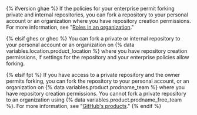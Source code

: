 {% ifversion ghae %}
If the policies for your enterprise permit forking private and internal repositories, you can fork a repository to your personal account or an organization where you have repository creation permissions. For more information, see "[Roles in an organization](/organizations/managing-peoples-access-to-your-organization-with-roles/roles-in-an-organization)."

{% elsif ghes or ghec %}
You can fork a private or internal repository to your personal account or an organization on {% data variables.location.product_location %} where you have repository creation permissions, if settings for the repository and your enterprise policies allow forking.

{% elsif fpt %}
If you have access to a private repository and the owner permits forking, you can fork the repository to your personal account, or an organization on {% data variables.product.prodname_team %} where you have repository creation permissions. You cannot fork a private repository to an organization using {% data variables.product.prodname_free_team %}. For more information, see "[GitHub's products](/articles/githubs-products)."
{% endif %}
